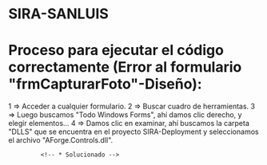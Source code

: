 # SIRA-SANLUIS

# Proceso para ejecutar el código correctamente (Error al formulario "frmCapturarFoto"-Diseño):

1 => Acceder a cualquier formulario.
2 => Buscar cuadro de herramientas.
3 => Luego buscamos "Todo Windows Forms", ahí damos clic derecho, y elegir elementos...
4 => Damos clic en examinar, ahí buscamos la carpeta "DLLS" que se encuentra en el proyecto SIRA-Deployment y seleccionamos el archivo "AForge.Controls.dll".

             <!-- * Solucionado -->
